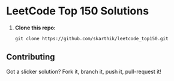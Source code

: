 <h1>LeetCode Top 150 Solutions</h2>
<ol>
  <li><strong>Clone this repo:</strong>
    <pre><code>git clone https://github.com/skarthik/leetcode_top150.git</code></pre>
  </li>
</ol>
<h2>Contributing</h2>
<p>Got a slicker solution? Fork it, branch it, push it, pull-request it!</p>

